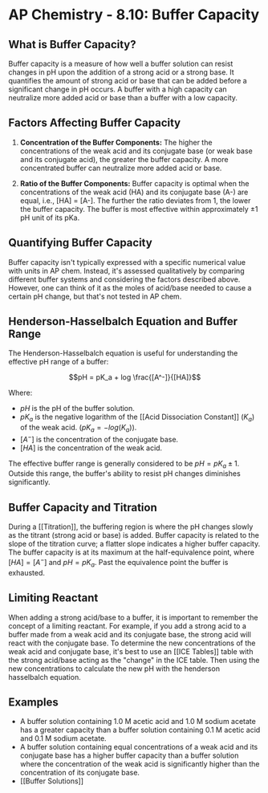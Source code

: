 # AP Chemistry - 8.10: Buffer Capacity

## What is Buffer Capacity?

Buffer capacity is a measure of how well a buffer solution can resist changes in pH upon the addition of a strong acid or a strong base.  It quantifies the amount of strong acid or base that can be added before a significant change in pH occurs.  A buffer with a high capacity can neutralize more added acid or base than a buffer with a low capacity.

## Factors Affecting Buffer Capacity

1.  **Concentration of the Buffer Components:**  The higher the concentrations of the weak acid and its conjugate base (or weak base and its conjugate acid), the greater the buffer capacity.  A more concentrated buffer can neutralize more added acid or base.

2.  **Ratio of the Buffer Components:**  Buffer capacity is optimal when the concentrations of the weak acid (HA) and its conjugate base (A-) are equal, i.e., [HA] = [A-]. The further the ratio deviates from 1, the lower the buffer capacity.  The buffer is most effective within approximately ±1 pH unit of its pKa.

## Quantifying Buffer Capacity

Buffer capacity isn't typically expressed with a specific numerical value with units in AP chem.  Instead, it's assessed qualitatively by comparing different buffer systems and considering the factors described above. However, one can think of it as the moles of acid/base needed to cause a certain pH change, but that's not tested in AP chem.

## Henderson-Hasselbalch Equation and Buffer Range

The Henderson-Hasselbalch equation is useful for understanding the effective pH range of a buffer:

$$pH = pK_a + log \frac{[A^-]}{[HA]}$$

Where:
*   $pH$ is the pH of the buffer solution.
*   $pK_a$ is the negative logarithm of the [[Acid Dissociation Constant]] ($K_a$) of the weak acid. ($pK_a = -log(K_a)$).
*   $[A^-]$ is the concentration of the conjugate base.
*   $[HA]$ is the concentration of the weak acid.

The effective buffer range is generally considered to be $pH = pK_a \pm 1$.  Outside this range, the buffer's ability to resist pH changes diminishes significantly.

## Buffer Capacity and Titration

During a [[Titration]], the buffering region is where the pH changes slowly as the titrant (strong acid or base) is added. Buffer capacity is related to the slope of the titration curve; a flatter slope indicates a higher buffer capacity. The buffer capacity is at its maximum at the half-equivalence point, where $[HA] = [A^-]$ and $pH = pK_a$.  Past the equivalence point the buffer is exhausted.

## Limiting Reactant

When adding a strong acid/base to a buffer, it is important to remember the concept of a limiting reactant.
For example, if you add a strong acid to a buffer made from a weak acid and its conjugate base, the strong acid will react with the conjugate base. To determine the new concentrations of the weak acid and conjugate base, it's best to use an [[ICE Tables]] table with the strong acid/base acting as the "change" in the ICE table. Then using the new concentrations to calculate the new pH with the henderson hasselbalch equation.

## Examples

*   A buffer solution containing 1.0 M acetic acid and 1.0 M sodium acetate has a greater capacity than a buffer solution containing 0.1 M acetic acid and 0.1 M sodium acetate.
*   A buffer solution containing equal concentrations of a weak acid and its conjugate base has a higher buffer capacity than a buffer solution where the concentration of the weak acid is significantly higher than the concentration of its conjugate base.
* [[Buffer Solutions]]
